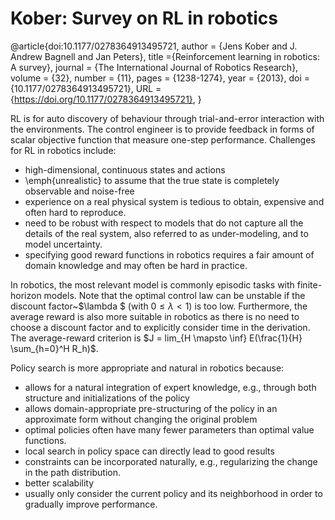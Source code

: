 # Kober: Survey on RL in robotics

@article{doi:10.1177/0278364913495721,
author = {Jens Kober and J. Andrew Bagnell and Jan Peters},
title ={Reinforcement learning in robotics: A survey},
journal = {The International Journal of Robotics Research},
volume = {32},
number = {11},
pages = {1238-1274},
year = {2013},
doi = {10.1177/0278364913495721},
URL = {https://doi.org/10.1177/0278364913495721},
}

RL is for auto discovery of behaviour through trial-and-error interaction with the environments.
The control engineer is to provide feedback in forms of scalar objective function that measure one-step performance.
Challenges for RL in robotics include:
* high-dimensional, continuous states and actions
* \emph{unrealistic} to assume that the true state is completely observable and noise-free
* experience on a real physical system is tedious to obtain, expensive and often hard to reproduce.
* need to be robust with respect to models that do not capture all
      the details of the real system, also referred to as under-modeling, and to model uncertainty.
* specifying good reward functions in robotics requires a fair amount of domain knowledge and
      may often be hard in practice.

In robotics, the most relevant model is commonly episodic tasks with finite-horizon models.
Note that the optimal control law can be unstable if the discount factor~$\lambda   $ (with $0 \le \lambda < 1$) is too low.
Furthermore, the average reward is also more suitable in robotics as
there is no need to choose a discount factor and to explicitly consider time in the derivation.
The average-reward criterion is $J = lim_{H \mapsto \inf} E(\frac{1}{H} \sum_{h=0}^H R_h)$.

Policy search is more appropriate and natural in robotics because:
* allows for a natural integration of expert knowledge, e.g.,
    through both structure and initializations of the policy
* allows domain-appropriate pre-structuring of the policy in an approximate form
    without changing the original problem
* optimal policies often have many fewer parameters than optimal value functions.
* local search in policy space can directly lead to good results
* constraints can be incorporated naturally, e.g., regularizing the change in the path distribution.
* better scalability
* usually only consider the current policy and its neighborhood in order to gradually improve performance.

